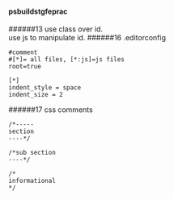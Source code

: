 #### psbuildstgfeprac
######13
use class over id.  
use js to manipulate id.
######16
.editorconfig
```
#comment
#[*]= all files, [*:js]=js files
root=true

[*]
indent_style = space
indent_size = 2
```
######17 css comments
```
/*-----
section
----*/

/*sub section
----*/

/*
informational
*/
```
